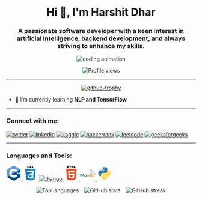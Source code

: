 <h1 align="center">Hi 👋, I'm Harshit Dhar</h1>
<h3 align="center">A passionate software developer with a keen interest in artificial intelligence, backend development, and always striving to enhance my skills.</h3>

<div align="center">
  <img width="400" src="https://i.pinimg.com/originals/2c/41/f9/2c41f9b5411045e59ef08bbe5045773e.gif" alt="coding animation">
</div>

<p align="center"> 
  <img src="https://komarev.com/ghpvc/?username=harshitdhar9&label=Profile%20views&color=0e75b6&style=flat" alt="Profile views" />
</p>

---

<p align="center"> 
  <a href="https://github.com/ryo-ma/github-profile-trophy"><img src="https://github-profile-trophy.vercel.app/?username=harshitdhar9" alt="github-trophy" /></a> 
</p>

- 🌱 I’m currently learning **NLP and TensorFlow**

---

<h3 align="left">Connect with me:</h3>
<p align="left">
  <a href="https://twitter.com/nightbob551" target="_blank"><img align="center" src="https://raw.githubusercontent.com/rahuldkjain/github-profile-readme-generator/master/src/images/icons/Social/twitter.svg" alt="twitter" height="30" width="40" /></a>
  <a href="https://linkedin.com/in/harshit-dhar" target="_blank"><img align="center" src="https://raw.githubusercontent.com/rahuldkjain/github-profile-readme-generator/master/src/images/icons/Social/linked-in-alt.svg" alt="linkedin" height="30" width="40" /></a>
  <a href="https://kaggle.com/harshitdhar" target="_blank"><img align="center" src="https://raw.githubusercontent.com/rahuldkjain/github-profile-readme-generator/master/src/images/icons/Social/kaggle.svg" alt="kaggle" height="30" width="40" /></a>
  <a href="https://www.hackerrank.com/harshitdhar717" target="_blank"><img align="center" src="https://raw.githubusercontent.com/rahuldkjain/github-profile-readme-generator/master/src/images/icons/Social/hackerrank.svg" alt="hackerrank" height="30" width="40" /></a>
  <a href="https://www.leetcode.com/harshit_999" target="_blank"><img align="center" src="https://raw.githubusercontent.com/rahuldkjain/github-profile-readme-generator/master/src/images/icons/Social/leet-code.svg" alt="leetcode" height="30" width="40" /></a>
  <a href="https://auth.geeksforgeeks.org/user/harshitdj2qy" target="_blank"><img align="center" src="https://raw.githubusercontent.com/rahuldkjain/github-profile-readme-generator/master/src/images/icons/Social/geeks-for-geeks.svg" alt="geeksforgeeks" height="30" width="40" /></a>
</p>

---

<h3 align="left">Languages and Tools:</h3>
<p align="left"> 
  <a href="https://www.w3schools.com/cpp/" target="_blank" rel="noreferrer"> <img src="https://raw.githubusercontent.com/devicons/devicon/master/icons/cplusplus/cplusplus-original.svg" alt="cplusplus" width="40" height="40"/> </a> 
  <a href="https://www.w3schools.com/css/" target="_blank" rel="noreferrer"> <img src="https://raw.githubusercontent.com/devicons/devicon/master/icons/css3/css3-original-wordmark.svg" alt="css3" width="40" height="40"/> </a> 
  <a href="https://www.djangoproject.com/" target="_blank" rel="noreferrer"> <img src="https://cdn.worldvectorlogo.com/logos/django.svg" alt="django" width="40" height="40"/> </a> 
  <a href="https://www.w3.org/html/" target="_blank" rel="noreferrer"> <img src="https://raw.githubusercontent.com/devicons/devicon/master/icons/html5/html5-original-wordmark.svg" alt="html5" width="40" height="40"/> </a> 
  <a href="https://www.mysql.com/" target="_blank" rel="noreferrer"> <img src="https://raw.githubusercontent.com/devicons/devicon/master/icons/mysql/mysql-original-wordmark.svg" alt="mysql" width="40" height="40"/> </a> 
  <a href="https://www.python.org" target="_blank" rel="noreferrer"> <img src="https://raw.githubusercontent.com/devicons/devicon/master/icons/python/python-original.svg" alt="python" width="40" height="40"/> </a> 
</p>

<div align="center">
  <img src="https://github-readme-stats.vercel.app/api/top-langs?username=harshitdhar9&show_icons=true&locale=en&layout=compact" alt="Top languages" style="margin-right: 10px;" />
  
  <img src="https://github-readme-stats.vercel.app/api?username=harshitdhar9&show_icons=true&locale=en" alt="GitHub stats" style="margin-right: 10px;" />
  
  <img src="https://github-readme-streak-stats.herokuapp.com/?user=harshitdhar9&" alt="GitHub streak" />
</div>


